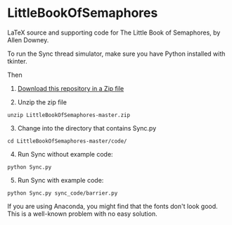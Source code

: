 # LittleBookOfSemaphores

LaTeX source and supporting code for The Little Book of Semaphores, by Allen Downey.

To run the Sync thread simulator, make sure you have Python installed with tkinter.

Then

1. [Download this repository in a Zip file](https://github.com/AllenDowney/LittleBookOfSemaphores/archive/refs/heads/master.zip)

2. Unzip the zip file

```
unzip LittleBookOfSemaphores-master.zip
```

3. Change into the directory that contains Sync.py

```
cd LittleBookOfSemaphores-master/code/
```

4. Run Sync without example code:

```
python Sync.py
```

5. Run Sync with example code:

```
python Sync.py sync_code/barrier.py 
```

If you are using Anaconda, you might find that the fonts don't look good. This is a well-known problem with no easy solution.
